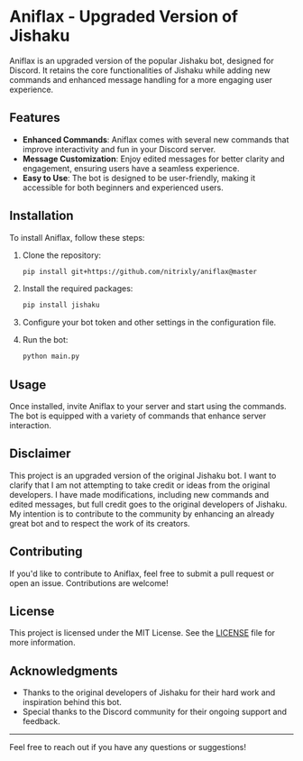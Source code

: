 # Aniflax - Upgraded Version of Jishaku

Aniflax is an upgraded version of the popular Jishaku bot, designed for Discord. It retains the core functionalities of Jishaku while adding new commands and enhanced message handling for a more engaging user experience.

## Features

- **Enhanced Commands**: Aniflax comes with several new commands that improve interactivity and fun in your Discord server.
- **Message Customization**: Enjoy edited messages for better clarity and engagement, ensuring users have a seamless experience.
- **Easy to Use**: The bot is designed to be user-friendly, making it accessible for both beginners and experienced users.

## Installation

To install Aniflax, follow these steps:

1. Clone the repository:
   ```bash
   pip install git+https://github.com/nitrixly/aniflax@master
   ```

2. Install the required packages:
   ```bash
   pip install jishaku
   ```

4. Configure your bot token and other settings in the configuration file.

5. Run the bot:
   ```bash
   python main.py
   ```

## Usage

Once installed, invite Aniflax to your server and start using the commands. The bot is equipped with a variety of commands that enhance server interaction.

## Disclaimer

This project is an upgraded version of the original Jishaku bot. I want to clarify that I am not attempting to take credit or ideas from the original developers. I have made modifications, including new commands and edited messages, but full credit goes to the original developers of Jishaku. My intention is to contribute to the community by enhancing an already great bot and to respect the work of its creators.

## Contributing

If you'd like to contribute to Aniflax, feel free to submit a pull request or open an issue. Contributions are welcome!

## License

This project is licensed under the MIT License. See the [LICENSE](LICENSE) file for more information.

## Acknowledgments

- Thanks to the original developers of Jishaku for their hard work and inspiration behind this bot.
- Special thanks to the Discord community for their ongoing support and feedback.

---

Feel free to reach out if you have any questions or suggestions!

